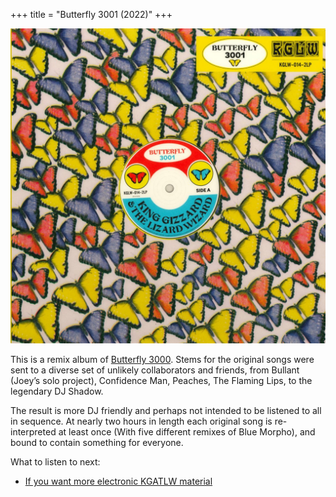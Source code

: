 +++
title = "Butterfly 3001 (2022)"
+++

![album cover for Butterfly 3001](./cover.jpg)

This is a remix album of [Butterfly 3000](./butterfly-3000). Stems for the original songs were sent to a diverse set of unlikely collaborators and friends, from Bullant (Joey’s solo project), Confidence Man, Peaches, The Flaming Lips, to the legendary DJ Shadow.

The result is more DJ friendly and perhaps not intended to be listened to all in sequence. At nearly two hours in length each original song is re-interpreted at least once (With five different remixes of Blue Morpho), and bound to contain something for everyone.

What to listen to next:

*   [If you want more electronic KGATLW material](./made-in-timeland)

